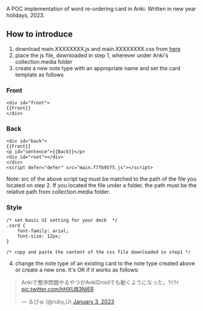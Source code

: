 A POC implementation of word re-ordering card in Anki.
Written in new year holidays, 2023.

## How to introduce
1. download main.XXXXXXXX.js and main.XXXXXXXX.css from [here](https://github.com/rubyu/react-anki-word-reordering/releases/)
2. place the js file, downloaded in step 1, wherever under Anki's collection.media folder
3. create a new note type with an appropriate name and set the card template as follows

### Front
```
<div id="front">
{{Front}}
</div>
```

### Back
```
<div id="back">
{{Front}}
<p id="sentence">{{Back}}</p>
<div id="root"></div>
</div>
<script defer="defer" src="main.f7fb95f5.js"></script>
```
Note: src of the above script tag must be matched to the path of the file you located on step 2. If you located the file under a folder, the path must be the relative path from collection.media folder.

### Style
```
/* set basic UI setting for your deck  */
.card {
    font-family: arial;
    font-size: 12px;
}

/* copy and paste the content of the css file downloaded in step1 */
```

4. change the note type of an existing card to the note type created above or create a new one.
It's OK if it works as follows:
<blockquote class="twitter-tweet"><p lang="ja" dir="ltr">Ankiで整序問題やるやつがAnkiDroidでも動くようになった。ﾜｲﾜｲ <a href="https://t.co/hHXUB3NiER">pic.twitter.com/hHXUB3NiER</a></p>&mdash; るびゅ (@ruby_U) <a href="https://twitter.com/ruby_U/status/1610145713912180737?ref_src=twsrc%5Etfw">January 3, 2023</a></blockquote>


